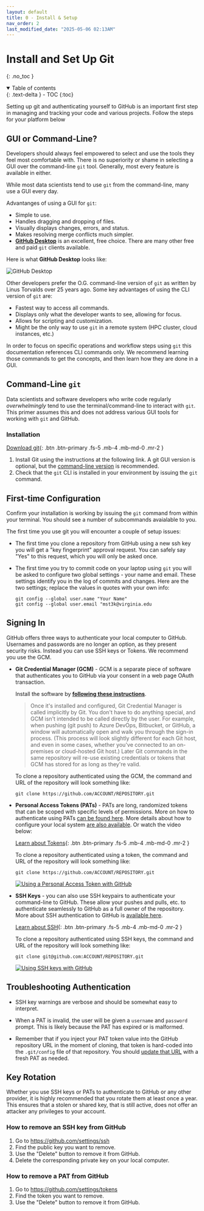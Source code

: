 ```yaml
---
layout: default
title: 0 - Install & Setup
nav_order: 2
last_modified_date: "2025-05-06 02:13AM"
---
```


# Install and Set Up Git
{: .no_toc }

<details open markdown="block">
  <summary>
    Table of contents
  </summary>
  {: .text-delta }
- TOC
{:toc}
</details>

Setting up git and authenticating yourself to GitHub is an important first step in managing and tracking your code and various projects. Follow the steps for your platform below

## GUI or Command-Line?

Developers should always feel empowered to select and use the tools they feel most comfortable with. There is no superiority or shame in selecting a GUI over the command-line `git` tool. Generally, most every feature is available in either.

While most data scientists tend to use `git` from the command-line, many use a GUI every day.

Advantanges of using a GUI for `git`:

- Simple to use.
- Handles dragging and dropping of files.
- Visually displays changes, errors, and status.
- Makes resolving merge conflicts much simpler.
- [**GitHub Desktop**](https://github.com/apps/desktop) is an excellent, free choice. There are many other free and paid `git` clients available.

Here is what **GitHub Desktop** looks like:

![GitHub Desktop](https://images.ctfassets.net/8aevphvgewt8/5fErhOtgvjrf97d7wOoARB/b262e06c615977f33046c468147aa114/screenshot-windows-dark.png)

Other developers prefer the O.G. command-line version of `git` as written by Linus Torvalds over 25 years ago.
Some key advantages of using the CLI version of `git` are:

- Fastest way to access all commands.
- Displays only what the developer wants to see, allowing for focus.
- Allows for scripting and customization.
- Might be the only way to use `git` in a remote system (HPC cluster, cloud instances, etc.)

In order to focus on specific operations and workflow steps using `git` this documentation references CLI commands only. We recommend learning those commands to get the concepts, and then learn how they are done in a GUI.

## Command-Line `git`

Data scientists and software developers who write code regularly *overwhelmingly* tend to use the terminal/command-line to interact with `git`. This primer assumes this and does not address various GUI tools for working with `git` and GitHub.

### Installation

[Download git](https://git-scm.com/downloads){: .btn .btn-primary .fs-5 .mb-4 .mb-md-0 .mr-2 }

1. Install Git using the instructions at the following link. A git GUI version is optional, but the [command-line version](https://git-scm.com/book/en/v2/Getting-Started-Installing-Git) is recommended.
2. Check that the `git` CLI is installed in your environment by issuing the `git` command.

## First-time Configuration

Confirm your installation is working by issuing the `git` command from within your terminal. You should see a number of subcommands avaialable to you.

The first time you use git you will encounter a couple of setup issues:

- The first time you clone a repository from GitHub using a new ssh key you will get a "key fingerprint" approval request. You can safely say "Yes" to this request, which you will only be asked once.
- The first time you try to commit code on your laptop using `git` you will be asked to configure two global settings - your name and email. These settings identify you in the log of commits and changes. Here are the two settings; replace the values in quotes with your own info:


      git config --global user.name "Your Name"
      git config --global user.email "mst3k@virginia.edu

## Signing In

GitHub offers three ways to authenticate your local computer to GitHub. Usernames and passwords are no longer an option, as they present security risks. Instead you can use SSH keys or Tokens. We recommend you use the GCM.

- **Git Credential Manager (GCM)** - GCM is a separate piece of software that authenticates you to GitHub via your consent in a web page OAuth transaction.

    Install the software by [**following these instructions**](https://github.com/git-ecosystem/git-credential-manager?tab=readme-ov-file).

    > Once it's installed and configured, Git Credential Manager is called implicitly by Git. You don't have to do anything special, and GCM isn't intended to be called directly by the user. For example, when pushing (git push) to Azure DevOps, Bitbucket, or GitHub, a window will automatically open and walk you through the sign-in process. (This process will look slightly different for each Git host, and even in some cases, whether you've connected to an on-premises or cloud-hosted Git host.) Later Git commands in the same repository will re-use existing credentials or tokens that GCM has stored for as long as they're valid.

    To clone a repository authenticated using the GCM, the command and URL of the repository will look something like:

    ```
    git clone https://github.com/ACCOUNT/REPOSITORY.git
    ```

- **Personal Access Tokens (PATs)** - PATs are long, randomized tokens that can be scoped with specific levels of permissions. More on how to authenticate using PATs [can be found here](https://docs.github.com/en/authentication/keeping-your-account-and-data-secure/managing-your-personal-access-tokens). More details about how to configure your local system [are also available](../token-authentication). Or watch the video below:

    [Learn about Tokens](../token-authentication/){: .btn .btn-primary .fs-5 .mb-4 .mb-md-0 .mr-2 }

    To clone a repository authenticated using a token, the command and URL of the repository will look something like:

    ```
    git clone https://github.com/ACCOUNT/REPOSITORY.git
    ```

    [![Using a Personal Access Token with GitHub](https://i.ytimg.com/vi/C4R2mMx6C-k/maxresdefault.jpg)](https://www.youtube.com/embed/C4R2mMx6C-k?si=UPknm4ygzhenNrRN)

- **SSH Keys** - you can also use SSH keypairs to authenticate your command-line to GitHub. These allow your pushes and pulls, etc. to authenticate seamlessly to GitHub as a full owner of the repository. More about SSH authentication to GitHub is [available here](https://docs.github.com/en/authentication/connecting-to-github-with-ssh).

    [Learn about SSH](../ssh-authentication/){: .btn .btn-primary .fs-5 .mb-4 .mb-md-0 .mr-2 }

    To clone a repository authenticated using SSH keys, the command and URL of the repository will look something like:

    ```
    git clone git@github.com:ACCOUNT/REPOSITORY.git
    ```

    [![Using SSH keys with GitHub](https://i.ytimg.com/vi/rajlGZ3w4OU/maxresdefault.jpg)](https://www.youtube.com/watch?v=rajlGZ3w4OU)

## Troubleshooting Authentication

- SSH key warnings are verbose and should be somewhat easy to interpret.

- When a PAT is invalid, the user will be given a `username` and `password` prompt. This is likely because the PAT has expired or is malformed.
  
- Remember that if you inject your PAT token value into the GitHub repository URL in the moment of cloning, that token is hard-coded into the `.git/config` file of that repository. You should [update that URL](https://uvads.github.io/git-basics/docs/git-advanced/#change-from-ssh-to-token-authentication) with a fresh PAT as needed.

## Key Rotation

Whether you use SSH keys or PATs to authenticate to GitHub or any other provider, it is highly recommended
that you rotate them at least once a year. This ensures that a stolen or shared key, that is still active,
does not offer an attacker any privileges to your account.

### How to remove an SSH key from GitHub

1. Go to https://github.com/settings/ssh
2. Find the public key you want to remove.
3. Use the "Delete" button to remove it from GitHub.
4. Delete the corresponding private key on your local computer.

### How to remove a PAT from GitHub

1. Go to https://github.com/settings/tokens
2. Find the token you want to remove.
3. Use the "Delete" button to remove it from GitHub.
